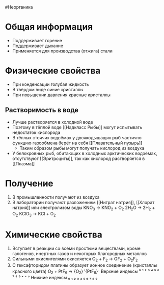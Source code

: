 #Неорганика 
# Общая информация
- Поддерживает горение
- Поддерживает дыхание
- Применяется для производства (отжига) стали
# Физические свойства
- При конденсации голубая жидкость
- В твёрдом виде синие кристаллы
- При повышении давления красные кристаллы
## Растворимость в воде
- Лучше растворяется в холодной воде
- Поэтому в тёплой воде [[Надкласс Рыбы]] могут испытывать недостаток кислорода 
- В тёплых стоячих водоёмах у двоякодышащих рыб частично функцию газообмена берёт на себя [[Плавательный пузырь]]
	- Таким образом рыбы могут получать кислород из воздуха
- У белокровных рыб, обитающих в холодных арктических водоёмах, отсутствуют [[Эритроциты]], так как кислород растворяется в [[Плазма]]
# Получение
1. В промышленности получают из воздуха
2. В лаборатории получают разложением [[Нитрат натрия]], [[Хлорат натрия]] или электролизом воды
																KNO<sub>3</sub> → KNO<sub>2</sub> + O<sub>2</sub>
																2H<sub>2</sub>O → 2H<sub>2</sub> + O<sub>2</sub>
																KClO<sub>3</sub> → KCl + O<sub>2</sub> 
# Химические свойства
1. Вступает в реакции со всеми простыми веществами, кроме галогенов, инертных газов и некоторых благородных металлов 
2. Сильными окислителями окисляется
																O<sub>2</sub> + F<sub>2</sub>  → OF<sub>2</sub> + O<sub>2</sub>F<sub>2</sub>
3. С гексафторидом платины образует ионное соединение (кристаллы красного цвета)
																O<sub>2</sub> + PtF<sub>6</sub> → {O<sub>2</sub>}<sup>+</sup>{PtF<sub>6</sub>}<sup>-</sup> 
Верхние индексы ⁰ ¹ ² ³ ⁴ ⁵ ⁶ ⁷ ⁸ ⁹ ⁺ ⁻ °
Нижние индексы ₀ ₁ ₂ ₃ ₄ ₅ ₆ ₇ ₈ ₉ 